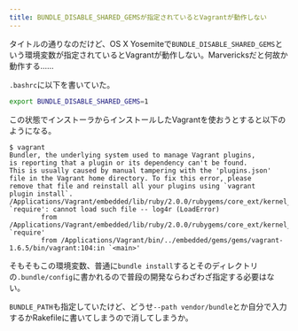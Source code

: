 ```yaml
---
title: BUNDLE_DISABLE_SHARED_GEMSが指定されているとVagrantが動作しない
---
```

タイトルの通りなのだけど、OS X Yosemiteで`BUNDLE_DISABLE_SHARED_GEMS`という環境変数が指定されているとVagrantが動作しない。Marvericksだと何故か動作する……

`.bashrc`に以下を書いていた。

```bash
export BUNDLE_DISABLE_SHARED_GEMS=1
```

この状態でインストーラからインストールしたVagrantを使おうとすると以下のようになる。

```console
$ vagrant
Bundler, the underlying system used to manage Vagrant plugins,
is reporting that a plugin or its dependency can't be found.
This is usually caused by manual tampering with the 'plugins.json'
file in the Vagrant home directory. To fix this error, please
remove that file and reinstall all your plugins using `vagrant
plugin install`.
/Applications/Vagrant/embedded/lib/ruby/2.0.0/rubygems/core_ext/kernel_require.rb:53:in `require': cannot load such file -- log4r (LoadError)
        from /Applications/Vagrant/embedded/lib/ruby/2.0.0/rubygems/core_ext/kernel_require.rb:53:in `require'
        from /Applications/Vagrant/bin/../embedded/gems/gems/vagrant-1.6.5/bin/vagrant:104:in `<main>'
```

そもそもこの環境変数、普通に`bundle install`するとそのディレクトリの`.bundle/config`に書かれるので普段の開発ならわざわざ指定する必要はない。

`BUNDLE_PATH`も指定していたけど、どうせ`--path vendor/bundle`とか自分で入力するかRakefileに書いてしまうので消してしまうか。
